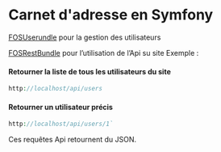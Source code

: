 Carnet d'adresse en Symfony
========

[FOSUserundle](https://github.com/FriendsOfSymfony/FOSUserBundle) pour la gestion des utilisateurs 

[FOSRestBundle](https://github.com/FriendsOfSymfony/FOSRestBundle) pour l’utilisation de l’Api su site 
Exemple :
#### Retourner la liste de tous les utilisateurs du site 
```PHP
http://localhost/api/users
```

#### Retourner un utilisateur précis
```PHP
http://localhost/api/users/1`
```

Ces requêtes Api retournent du JSON.
